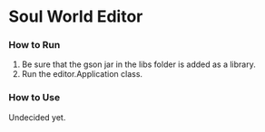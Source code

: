 # Soul World Editor

### How to Run

1. Be sure that the gson jar in the libs folder is added as a library.
2. Run the editor.Application class.

### How to Use

Undecided yet.